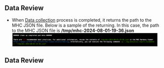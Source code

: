 ## Data Review

- When [Data collection](./data-collection.md) process is completed, it returns the path to the MHC JSON file. Below is a sample of the returning. In this case, the path to the MHC JSON file is **/tmp/mhc-2024-08-01-19-36.json**
![alt text](data-collection.png)

## Data Review